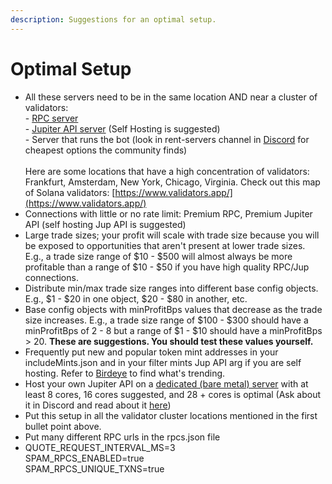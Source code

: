 ```yaml
---
description: Suggestions for an optimal setup.
---
```


# Optimal Setup

* All these servers need to be in the same location AND near a cluster of validators:\
  \- [RPC server](bot-setup-instructions/rpcs.md)\
  \- [Jupiter API server](bot-setup-instructions/jupiter-v6-access.md) (Self Hosting is suggested)\
  \- Server that runs the bot (look in rent-servers channel in [Discord](./) for cheapest options the community finds)\
  \
  Here are some locations that have a high concentration of validators: Frankfurt, Amsterdam, New York, Chicago, Virginia. Check out this map of Solana validators: [https://www.validators.app/](https://www.validators.app/)
* Connections with little or no rate limit: Premium RPC, Premium Jupiter API (self hosting Jup API is suggested)
* Large trade sizes; your profit will scale with trade size because you will be exposed to opportunities that aren't present at lower trade sizes. E.g., a trade size range of $10 - $500 will almost always be more profitable than a range of $10 - $50 if you have high quality RPC/Jup connections.
* Distribute min/max trade size ranges into different base config objects. E.g., $1 - $20 in one object, $20 - $80 in another, etc.
* Base config objects with minProfitBps values that decrease as the trade size increases. E.g., a trade size range of $100 - $300 should have a minProfitBps of 2 - 8 but a range of $1 - $10 should have a minProfitBps > 20. **These are suggestions. You should test these values yourself.**
* Frequently put new and popular token mint addresses in your includeMints.json and in your filter mints Jup API arg if you are self hosting. Refer to [Birdeye](https://birdeye.so/find-gems?chain=solana) to find what's trending.
* Host your own Jupiter API on a [dedicated (bare metal) server](https://rackdog.com/dedicated-baremetal) with at least 8 cores, 16 cores suggested, and 28 + cores is optimal (Ask about it in Discord and read about it [here](https://station.jup.ag/docs/apis/self-hosted))
* Put this setup in all the validator cluster locations mentioned in the first bullet point above.
* Put many different RPC urls in the rpcs.json file
* QUOTE\_REQUEST\_INTERVAL\_MS=3\
  SPAM\_RPCS\_ENABLED=true\
  SPAM\_RPCS\_UNIQUE\_TXNS=true
